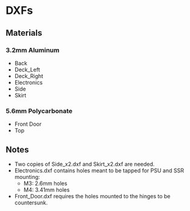 # DXFs

## Materials

### 3.2mm Aluminum
* Back
* Deck_Left
* Deck_Right
* Electronics
* Side
* Skirt

### 5.6mm Polycarbonate
* Front Door
* Top

## Notes

* Two copies of Side_x2.dxf and Skirt_x2.dxf are needed.
* Electronics.dxf contains holes meant to be tapped for PSU and SSR mounting:
  * M3: 2.6mm holes
  * M4: 3.41mm holes
* Front_Door.dxf requires the holes mounted to the hinges to be countersunk.
